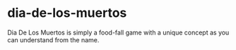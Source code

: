 # dia-de-los-muertos
Dia De Los Muertos is simply a food-fall game with a unique concept as you can understand from the name.
